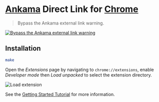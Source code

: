 # [Ankama] Direct Link for [Chrome]

> Bypass the Ankama external link warning.

[![Bypass the Ankama external link warning](https://img.youtube.com/vi_webp/PHd3GTE6lUg/maxresdefault.webp)](https://youtu.be/PHd3GTE6lUg)

## Installation

``` sh
make
```

Open the _Extensions_ page by navigating to `chrome://extensions`, enable _Developer mode_ then _Load unpacked_ to select the extension directory.

![Load extension](https://developer.chrome.com/static/images/get_started/load_extension.png)

See the [Getting Started Tutorial] for more information.

[Ankama]: https://ankama.com
[Chrome]: https://google.com/chrome/
[Getting Started Tutorial]: https://developer.chrome.com/extensions/getstarted

